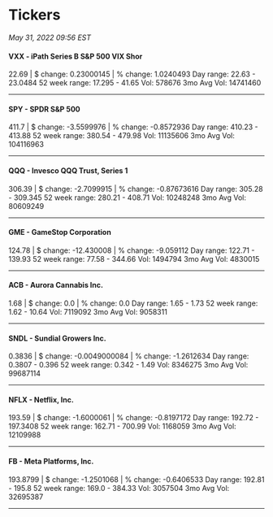 # Tickers
*May 31, 2022 09:56 EST*

#### VXX - iPath Series B S&P 500 VIX Shor
22.69 | $ change: 0.23000145 | % change: 1.0240493
Day range: 22.63 - 23.0484 52 week range: 17.295 - 41.65
Vol: 578676 3mo Avg Vol: 14741460

---

#### SPY - SPDR S&P 500
411.7 | $ change: -3.5599976 | % change: -0.8572936
Day range: 410.23 - 413.88 52 week range: 380.54 - 479.98
Vol: 11135606 3mo Avg Vol: 104116963

---

#### QQQ - Invesco QQQ Trust, Series 1
306.39 | $ change: -2.7099915 | % change: -0.87673616
Day range: 305.28 - 309.345 52 week range: 280.21 - 408.71
Vol: 10248248 3mo Avg Vol: 80609249

---

#### GME - GameStop Corporation
124.78 | $ change: -12.430008 | % change: -9.059112
Day range: 122.71 - 139.93 52 week range: 77.58 - 344.66
Vol: 1494794 3mo Avg Vol: 4830015

---

#### ACB - Aurora Cannabis Inc.
1.68 | $ change: 0.0 | % change: 0.0
Day range: 1.65 - 1.73 52 week range: 1.62 - 10.64
Vol: 7119092 3mo Avg Vol: 9058311

---

#### SNDL - Sundial Growers Inc.
0.3836 | $ change: -0.0049000084 | % change: -1.2612634
Day range: 0.3807 - 0.396 52 week range: 0.342 - 1.49
Vol: 8346275 3mo Avg Vol: 99687114

---

#### NFLX - Netflix, Inc.
193.59 | $ change: -1.6000061 | % change: -0.8197172
Day range: 192.72 - 197.3408 52 week range: 162.71 - 700.99
Vol: 1168059 3mo Avg Vol: 12109988

---

#### FB - Meta Platforms, Inc.
193.8799 | $ change: -1.2501068 | % change: -0.6406533
Day range: 192.81 - 195.8 52 week range: 169.0 - 384.33
Vol: 3057504 3mo Avg Vol: 32695387

---

